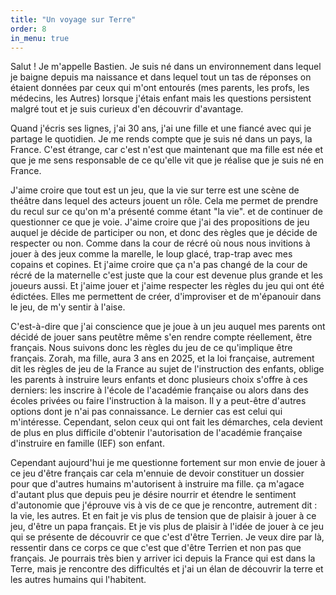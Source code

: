 ```yaml
---
title: "Un voyage sur Terre"
order: 8
in_menu: true
---
```

Salut ! 
Je m'appelle Bastien. Je suis né dans un environnement dans lequel je baigne depuis ma naissance et dans lequel tout un tas de réponses on étaient données par ceux qui m'ont entourés (mes parents, les profs, les médecins, les Autres) lorsque j'étais enfant mais les questions persistent malgré tout et je suis curieux d'en découvrir d'avantage.

Quand j'écris ses lignes, j'ai 30 ans, j'ai une fille et une fiancé avec qui je partage le quotidien.
Je me rends compte que je suis né dans un pays, la France. C'est étrange, car c'est n'est que maintenant que ma fille est née et que je me sens responsable de ce qu'elle vit que je réalise que je suis né en France. 

J'aime croire que tout est un jeu, que la vie sur terre est une scène de théâtre dans lequel des acteurs jouent un rôle.
Cela me permet de prendre du recul sur ce qu'on m'a présenté comme étant "la vie". et de continuer de questionner ce que je voie. 
J'aime croire que j'ai des propositions de jeu auquel je décide de participer ou non, et donc des règles que je décide de respecter ou non.
Comme dans la cour de récré où nous nous invitions à jouer à des jeux comme la marelle, le loup glacé, trap-trap avec mes copains et copines.
Et j'aime croire que ça n'a pas changé de la cour de récré de la maternelle c'est juste que la cour est devenue plus grande et les joueurs aussi.
Et j'aime jouer et j'aime respecter les règles du jeu qui ont été édictées. Elles me permettent de créer, d'improviser et de m'épanouir dans le jeu, de m'y sentir à l'aise.

C'est-à-dire que j'ai conscience que je joue à un jeu auquel mes parents ont décidé de jouer sans peutêtre même s'en rendre compte réellement, être français. Nous suivons donc les règles du jeu de ce qu'implique être français.
Zorah, ma fille, aura 3 ans en 2025, et la loi française, autrement dit les règles de jeu de la France au sujet de l'instruction des enfants, oblige les parents à instruire leurs enfants et donc plusieurs choix s'offre à ces derniers: les inscrire à l'école de l'académie française ou alors dans des écoles privées ou faire l'instruction à la maison. Il y a peut-être d'autres options dont je n'ai pas connaissance. 
Le dernier cas est celui qui m'intéresse. Cependant, selon ceux qui ont fait les démarches, cela devient de plus en plus difficile d'obtenir l'autorisation de l'académie française d'instruire en famille (IEF) son enfant.

Cependant aujourd'hui je me questionne fortement sur mon envie de jouer à ce jeu d'être français car cela m'ennuie de devoir constituer un dossier pour que d'autres humains m'autorisent à instruire ma fille.
ça m'agace d'autant plus que depuis peu je désire nourrir et étendre le sentiment d'autonomie que j'éprouve vis à vis de ce que je rencontre, autrement dit : la vie, les autres. Et en fait je vis plus de tension que de plaisir à jouer à ce jeu, d'être un papa français. 
Et je vis plus de plaisir à l'idée de jouer à ce jeu qui se présente de découvrir ce que c'est d'être Terrien.
Je veux dire par là, ressentir dans ce corps ce que c'est que d'être Terrien et non pas que français.
Je pourrais très bien y arriver ici depuis la France qui est dans la Terre, mais je rencontre des difficultés et j'ai un élan de découvrir la terre et les autres humains qui l'habitent. 